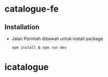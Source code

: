 # catalogue-fe

## Installation

- Jalan Perintah dibawah untuk install package
  ```bash
  npm install & npm run dev
  ```
# icatalogue
